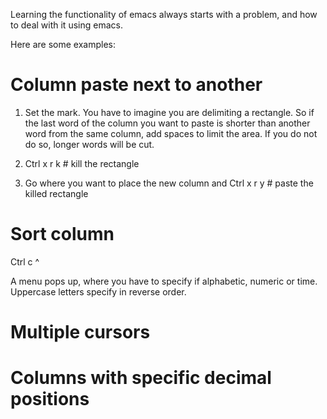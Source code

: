 Learning the functionality of emacs always starts with a problem, and how to deal with it using emacs. 

Here are some examples:

# Column paste next to another

1. Set the mark. You have to imagine you are delimiting a rectangle. So if the last word of the column you want to paste
is shorter than another word from the same column, add spaces to limit the area. If you do not do so, longer words will be cut.

2. Ctrl x r k # kill the rectangle

3. Go where you want to place the new column and Ctrl x r y # paste the killed rectangle

# Sort column

Ctrl c ^

A menu pops up, where you have to specify if alphabetic, numeric or time.
Uppercase letters specify in reverse order.

# Multiple cursors

# Columns with specific decimal positions
